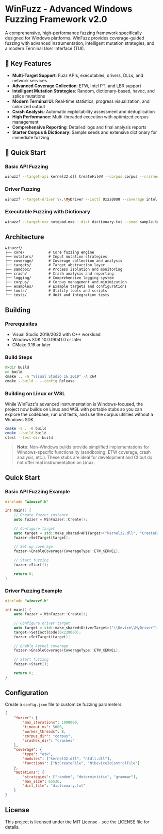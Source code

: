 # WinFuzz - Advanced Windows Fuzzing Framework v2.0

A comprehensive, high-performance fuzzing framework specifically designed for Windows platforms. WinFuzz provides coverage-guided fuzzing with advanced instrumentation, intelligent mutation strategies, and a modern Terminal User Interface (TUI).

## 🚀 Key Features

- **Multi-Target Support**: Fuzz APIs, executables, drivers, DLLs, and network services
- **Advanced Coverage Collection**: ETW, Intel PT, and LBR support
- **Intelligent Mutation Strategies**: Random, dictionary-based, havoc, and splice mutations
- **Modern Terminal UI**: Real-time statistics, progress visualization, and colorized output
- **Crash Analysis**: Automatic exploitability assessment and deduplication
- **High Performance**: Multi-threaded execution with optimized corpus management
- **Comprehensive Reporting**: Detailed logs and final analysis reports
- **Starter Corpus & Dictionary**: Sample seeds and extensive dictionary for immediate fuzzing

## 🎯 Quick Start

### Basic API Fuzzing
```bash
winuzzf --target-api kernel32.dll CreateFileW --corpus corpus --crashes crashes
```

### Driver Fuzzing
```bash
winuzzf --target-driver \\.\MyDriver --ioctl 0x220000 --coverage intel-pt
```

### Executable Fuzzing with Dictionary
```bash
winuzzf --target-exe notepad.exe --dict dictionary.txt --seed sample.txt
```

## Architecture

```
winuzzf/
├── core/           # Core fuzzing engine
├── mutators/       # Input mutation strategies
├── coverage/       # Coverage collection and analysis
├── targets/        # Target abstraction layer
├── sandbox/        # Process isolation and monitoring
├── crash/          # Crash analysis and reporting
├── logging/        # Comprehensive logging system
├── corpus/         # Corpus management and minimization
├── examples/       # Example targets and configurations
├── tools/          # Utility tools and scripts
└── tests/          # Unit and integration tests
```

## Building

### Prerequisites
- Visual Studio 2019/2022 with C++ workload
- Windows SDK 10.0.19041.0 or later
- CMake 3.16 or later

### Build Steps
```cmd
mkdir build
cd build
cmake .. -G "Visual Studio 16 2019" -A x64
cmake --build . --config Release
```

### Building on Linux or WSL

While WinFuzz's advanced instrumentation is Windows-focused, the project now builds on Linux and WSL with portable stubs so you can explore the codebase, run unit tests, and use the corpus utilities without a Windows SDK.

```bash
cmake -S . -B build
cmake --build build
ctest --test-dir build
```

> **Note:** Non-Windows builds provide simplified implementations for Windows-specific functionality (sandboxing, ETW coverage, crash analysis, etc.). These stubs are ideal for development and CI but do not offer real instrumentation on Linux.

## Quick Start

### Basic API Fuzzing Example
```cpp
#include "winuzzf.h"

int main() {
    // Create fuzzer instance
    auto fuzzer = WinFuzzer::Create();
    
    // Configure target
    auto target = std::make_shared<APITarget>("kernel32.dll", "CreateFileW");
    fuzzer->SetTarget(target);
    
    // Set up coverage
    fuzzer->EnableCoverage(CoverageType::ETW_KERNEL);
    
    // Start fuzzing
    fuzzer->Start();
    
    return 0;
}
```

### Driver Fuzzing Example
```cpp
#include "winuzzf.h"

int main() {
    auto fuzzer = WinFuzzer::Create();
    
    // Configure driver target
    auto target = std::make_shared<DriverTarget>("\\Device\\MyDriver");
    target->SetIoctlCode(0x220000);
    fuzzer->SetTarget(target);
    
    // Enable kernel coverage
    fuzzer->EnableCoverage(CoverageType::ETW_KERNEL);
    
    // Start fuzzing
    fuzzer->Start();
    
    return 0;
}
```

## Configuration

Create a `config.json` file to customize fuzzing parameters:

```json
{
    "fuzzer": {
        "max_iterations": 1000000,
        "timeout_ms": 5000,
        "worker_threads": 8,
        "corpus_dir": "corpus",
        "crashes_dir": "crashes"
    },
    "coverage": {
        "type": "etw",
        "modules": ["kernel32.dll", "ntdll.dll"],
        "functions": ["NtCreateFile", "NtDeviceIoControlFile"]
    },
    "mutations": {
        "strategies": ["random", "deterministic", "grammar"],
        "max_size": 65536,
        "dict_file": "dictionary.txt"
    }
}
```

## License

This project is licensed under the MIT License - see the LICENSE file for details.
